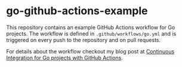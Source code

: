 go-github-actions-example
=========================

This repository contains an example GitHub Actions workflow for Go projects. The workflow is defined in `.github/workflows/go.yml` and is triggered on every push to the repository and on pull requests.

For details about the workflow checkout my blog post at [Continuous Integration for Go projects with GitHub Actions](https://www.lunarway.com/posts/continuous-integration-for-go-projects-with-github-actions).